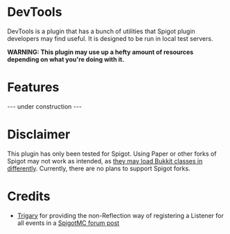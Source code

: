 # DevTools
DevTools is a plugin that has a bunch of utilities that Spigot plugin developers may find useful. It is designed to be run in local test servers. 

**WARNING: This plugin may use up a hefty amount of resources depending on what you're doing with it.**

# Features
--- under construction ---

# Disclaimer
This plugin has only been tested for Spigot. Using Paper or other forks of Spigot may not work as intended, as [they may load Bukkit classes in differently](https://github.com/classgraph/classgraph/discussions/537#discussioncomment-1152567). Currently, there are no plans to support Spigot forks.

# Credits
- [Trigary](https://www.spigotmc.org/members/trigary.350074/) for providing the non-Reflection way of registering a Listener for all events in a [SpigotMC forum post](https://www.spigotmc.org/threads/listening-to-all-events-listing-all-events.337466/)